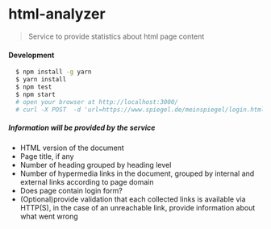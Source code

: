 # html-analyzer
> Service to provide statistics about html page content


#### Development
```bash
  $ npm install -g yarn
  $ yarn install
  $ npm test
  $ npm start
  # open your browser at http://localhost:3000/
  # curl -X POST  -d 'url=https://www.spiegel.de/meinspiegel/login.html&=' "http://localhost:3000/"
```

##### Information will be provided by the service
 * HTML version of the document
 * Page title, if any
 * Number of heading grouped by heading level
 * Number of hypermedia links in the document, grouped by internal and external links according to page domain
 * Does page contain login form?
 * (Optional)provide validation that each collected links is available via HTTP(S), in the case of an unreachable link, provide information about what went wrong
